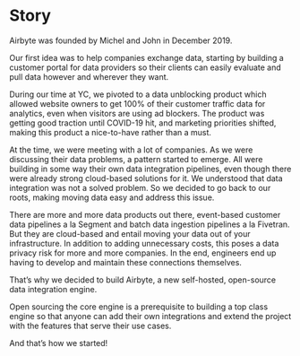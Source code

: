 # Story

Airbyte was founded by Michel and John in December 2019.

Our first idea was to help companies exchange data, starting by building a customer portal for data providers so their clients can easily evaluate and pull data however and wherever they want.

During our time at YC, we pivoted to a data unblocking product which allowed website owners to get 100% of their customer traffic data for analytics, even when visitors are using ad blockers. The product was getting good traction until COVID-19 hit, and marketing priorities shifted, making this product a nice-to-have rather than a must.

At the time, we were meeting with a lot of companies. As we were discussing their data problems, a pattern started to emerge. All were building in some way their own data integration pipelines, even though there were already strong cloud-based solutions for it. We understood that data integration was not a solved problem. So we decided to go back to our roots, making moving data easy and address this issue.

There are more and more data products out there, event-based customer data pipelines a la Segment and batch data ingestion pipelines a la Fivetran. But they are cloud-based and entail moving your data out of your infrastructure. In addition to adding unnecessary costs, this poses a data privacy risk for more and more companies. In the end, engineers end up having to develop and maintain these connections themselves.

That’s why we decided to build Airbyte, a new self-hosted, open-source data integration engine.

Open sourcing the core engine is a prerequisite to building a top class engine so that anyone can add their own integrations and extend the project with the features that serve their use cases.

And that’s how we started!


